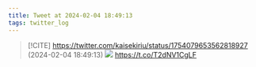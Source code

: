 ```yaml
---
title: Tweet at 2024-02-04 18:49:13
tags: twitter_log
---
```


> [!CITE] https://twitter.com/kaisekiriu/status/1754079653562818927 (2024-02-04 18:49:13)
> ![](https://twitter.com/kaisekiriu/status/1754079653562818927)
> https://t.co/T2dNV1CgLF
